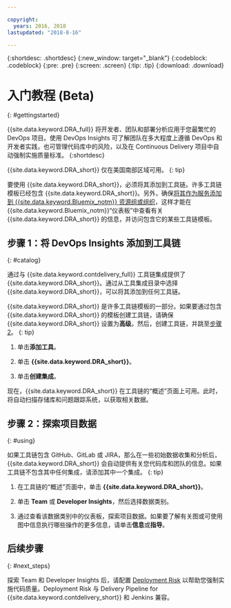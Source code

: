 ```yaml
---

copyright:
  years: 2016, 2018
lastupdated: "2018-8-16"

---
```


{:shortdesc: .shortdesc}
{:new_window: target="_blank"}
{:codeblock: .codeblock}
{:pre: .pre}
{:screen: .screen}
{:tip: .tip}
{:download: .download}

# 入门教程 (Beta)
{: #gettingstarted}

{{site.data.keyword.DRA_full}} 将开发者、团队和部署分析应用于您最繁忙的 DevOps 项目。使用 DevOps Insights 可了解团队在多大程度上遵循 DevOps 和开发者实践，也可管理代码库中的风险，以及在 Continuous Delivery 项目中自动强制实施质量标准。
{:shortdesc}

{{site.data.keyword.DRA_short}} 仅在美国南部区域可用。
{: tip}

要使用 {{site.data.keyword.DRA_short}}，必须将其添加到工具链。许多工具链模板已经包含 {{site.data.keyword.DRA_short}}。另外，确保[将其作为服务添加到 {{site.data.keyword.Bluemix_notm}} 资源组或组织](/docs/services/reqnsi.html)，这样才能在 {{site.data.keyword.Bluemix_notm}}“仪表板”中查看有关 {{site.data.keyword.DRA_short}} 的信息，并访问包含它的某些工具链模板。  

## 步骤 1：将 DevOps Insights 添加到工具链
{: #catalog}

通过与 {{site.data.keyword.contdelivery_full}} 工具链集成提供了 {{site.data.keyword.DRA_short}}。通过从工具集成目录中选择 {{site.data.keyword.DRA_short}}，可以将其添加到任何工具链。

{{site.data.keyword.DRA_short}} 是许多工具链模板的一部分。如果要通过包含 {{site.data.keyword.DRA_short}} 的模板创建工具链，请确保 {{site.data.keyword.DRA_short}} 设置为**高级**。然后，创建工具链，并跳至[步骤 2](/docs/services/DevOpsInsights/index.html#using)。
{: tip}

1. 单击**添加工具**。

2. 单击 **{{site.data.keyword.DRA_short}}**。

3. 单击**创建集成**。

现在，{{site.data.keyword.DRA_short}} 在工具链的“概述”页面上可用。此时，将自动扫描存储库和问题跟踪系统，以获取相关数据。 

## 步骤 2：探索项目数据
{: #using}

如果工具链包含 GitHub、GitLab 或 JIRA，那么在一些初始数据收集和分析后，{{site.data.keyword.DRA_short}} 会自动提供有关您代码库和团队的信息。如果工具链不包含其中任何集成，请添加其中一个集成。
{: tip}

1. 在工具链的“概述”页面中，单击 **{{site.data.keyword.DRA_short}}**。

2. 单击 **Team** 或 **Developer Insights**，然后选择数据类别。 

3. 通过查看该数据类别中的仪表板，探索项目数据。如果要了解有关图或可使用图中信息执行哪些操作的更多信息，请单击**信息**或**指导**。

## 后续步骤
{: #next_steps}

探索 Team 和 Developer Insights 后，请配置 [Deployment Risk](/docs/services/DevOpsInsights/about_risk.html) 以帮助您强制实施代码质量。Deployment Risk 与 Delivery Pipeline for {{site.data.keyword.contdelivery_short}} 和 Jenkins 兼容。
